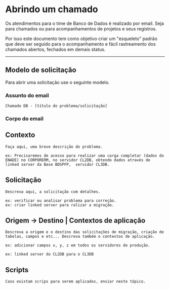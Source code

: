 # Abrindo um chamado

Os atendimentos para o time de Banco de Dados é realizado por email. Seja para chamados ou para acompanhamentos de projetos e seus registros.

Por isso este documento tem como objetivo criar um "esqueleto" padrão que deve ser seguido para o acompanhamento e fácil rastreamento dos chamados abertos, fechados em demais status.

---

## Modelo de solicitação

Para abrir uma solicitação use o seguinte modelo.

### Assunto do email

```Chamado DB - [título do problema/solicitação]```

### Corpo do email

## Contexto

```
Faça aqui, uma breve descrição do problema.

ex: Precisaremos de acesso para realizar uma carga completar (dados do ENADE) no CORPORERM, no servidor CL2DB, obtendo dados através de linked server da Base BDSPFP,  servidor CL3DB.
```

## Solicitação

```
Descreva aqui, a solicitação com detalhes.

ex: verificar ou analisar problema para correção.
ex: criar linked server para ralizar a migração.

```

## Origem -> Destino | Contextos de aplicação

```
Descreva a origem e o destino das solicitações de migração, criação de tabelas, campos e etc... Descreva também o contextos de aplicação.

ex: adicionar campos x, y, z em todos os servidores de produção.

ex: linked server do CL2DB para o CL3DB
```

## Scripts

```
Caso existam scrips para serem aplicados, enviar neste tópico.
```
